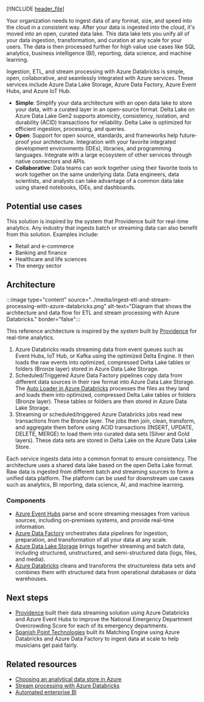 [!INCLUDE [header_file](../../../includes/sol-idea-header.md)]

Your organization needs to ingest data of any format, size, and speed into the cloud in a consistent way. After your data is ingested into the cloud, it's moved into an open, curated data lake. This data lake lets you unify all of your data ingestion, transformation, and curation at any scale for your users. The data is then processed further for high value use cases like SQL analytics, business intelligence (BI), reporting, data science, and machine learning.

Ingestion, ETL, and stream processing with Azure Databricks is simple, open, collaborative, and seamlessly integrated with Azure services. These services include Azure Data Lake Storage, Azure Data Factory, Azure Event Hubs, and Azure IoT Hub.

- **Simple**: Simplify your data architecture with an open data lake to store your data, with a curated layer in an open-source format. Delta Lake on Azure Data Lake Gen2 supports atomicity, consistency, isolation, and durability (ACID) transactions for reliability. Delta Lake is optimized for efficient ingestion, processing, and queries.
- **Open**: Support for open source, standards, and frameworks help future-proof your architecture. Integration with your favorite integrated development environments (IDEs), libraries, and programming languages. Integrate with a large ecosystem of other services through native connectors and APIs.
- **Collaborative**: Data teams can work together using their favorite tools to work together on the same underlying data. Data engineers, data scientists, and analysts can take advantage of a common data lake using shared notebooks, IDEs, and dashboards.

## Potential use cases

This solution is inspired by the system that Providence built for real-time analytics. Any industry that ingests batch or streaming data can also benefit from this solution. Examples include:

- Retail and e-commerce
- Banking and finance
- Healthcare and life sciences
- The energy sector

## Architecture

:::image type="content" source="../media/ingest-etl-and-stream-processing-with-azure-databricks.png" alt-text="Diagram that shows the architecture and data flow for ETL and stream processing with Azure Databricks." border="false":::

This reference architecture is inspired by the system built by [Providence](https://customers.microsoft.com/story/862036-providence-health-provider-azure) for real-time analytics.

1. Azure Databricks reads streaming data from event queues such as Event Hubs, IoT Hub, or Kafka using the optimized Delta Engine. It then loads the raw events into optimized, compressed Delta Lake tables or folders (Bronze layer) stored in Azure Data Lake Storage.
2. Scheduled/Triggered Azure Data Factory pipelines copy data from different data sources in their raw format into Azure Data Lake Storage. The [Auto Loader in Azure Databricks](https://docs.microsoft.com/azure/databricks/spark/latest/structured-streaming/auto-loader) processes the files as they land and loads them into optimized, compressed Delta Lake tables or folders (Bronze layer). These tables or folders are then stored in Azure Data Lake Storage.
3. Streaming or scheduled/triggered Azure Databricks jobs read new transactions from the Bronze layer. The jobs then join, clean, transform, and aggregate them before using ACID transactions (INSERT, UPDATE, DELETE, MERGE) to load them into curated data sets (Silver and Gold layers). These data sets are stored in Delta Lake on the Azure Data Lake Store.

Each service ingests data into a common format to ensure consistency. The architecture uses a shared data lake based on the open Delta Lake format. Raw data is ingested from different batch and streaming sources to form a unified data platform. The platform can be used for downstream use cases such as analytics, BI reporting, data science, AI, and machine learning.

### Components

- [Azure Event Hubs](https://azure.microsoft.com/services/event-hubs/) parse and score streaming messages from various sources, including on-premises systems, and provide real-time information.
- [Azure Data Factory](https://azure.microsoft.com/services/data-factory/) orchestrates data pipelines for ingestion, preparation, and transformation of all your data at any scale.
- [Azure Data Lake Storage](https://azure.microsoft.com/services/storage/data-lake-storage) brings together streaming and batch data, including structured, unstructured, and semi-structured data (logs, files, and media).
- [Azure Databricks](https://docs.microsoft.com/azure/azure-databricks/) cleans and transforms the structureless data sets and combines them with structured data from operational databases or data warehouses.

## Next steps

- [Providence](https://customers.microsoft.com/story/862036-providence-health-provider-azure) built their data streaming solution using Azure Databricks and Azure Event Hubs to improve the National Emergency Department Overcrowding Score for each of its emergency departments.
- [Spanish Point Technologies](https://customers.microsoft.com/story/861222-spanish-point-technologies-professional-services-azure) built its Matching Engine using Azure Databricks and Azure Data Factory to ingest data at scale to help musicians get paid fairly.

## Related resources

- [Choosing an analytical data store in Azure](azure/architecture/data-guide/technology-choices/analytical-data-stores.md)
- [Stream processing with Azure Databricks](azure/architecture/reference-architectures/data/stream-processing-databricks.md)
- [Automated enterprise BI](azure/architecture/reference-architectures/data/enterprise-bi-adf.md)